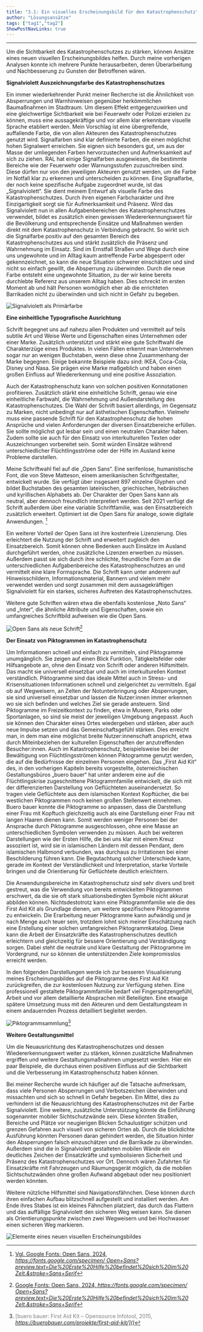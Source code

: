 ```yaml
---
title: "3.1: Ein visuelles Erscheinungsbild für den Katastrophenschutz"
author: "Lösungsansätze"
tags: ["tag1","tag2"]
ShowPostNavLinks: true
---
```

***
Um die Sichtbarkeit des Katastrophenschutzes zu stärken, können
Ansätze eines neuen visuellen Erscheinungsbildes helfen. Durch
meine vorherigen Analysen konnte ich mehrere Punkte herausarbeiten,
deren Überarbeitung und Nachbesserung zu Gunsten
der Betroffenen wären.

<b> Signalviolett Auszeichnungsfarbe des Katastrophenschutzes </b>

Ein immer wiederkehrender Punkt meiner Recherche ist die
Ähnlichkeit von Absperrungen und Warnhinweisen gegenüber
herkömmlichen Baumaßnahmen im Stadtraum. Um diesem
Effekt entgegenzuwirken und eine gleichwertige Sichtbarkeit
wie bei Feuerwehr oder Polizei erzielen zu können, muss eine
aussagekräftige und vor allem klar erkennbare visuelle Sprache
etabliert werden. Mein Vorschlag ist eine übergreifende, auffallende
Farbe, die von allen Akteuren des Katastrophenschutzes
genutzt wird. Signalfarben sind klar definierte Farben, die einen
möglichst hohen Signalwert erreichen. Sie eignen sich besonders
gut, um aus der Masse der umliegenden Farben hervorzustechen
und Aufmerksamkeit auf sich zu ziehen. RAL hat einige Signalfarben
ausgewiesen, die bestimmte Bereiche wie der Feuerwehr
oder Warnungsstufen zuzuschreiben sind. Diese dürfen nur von
den jeweiligen Akteuren genutzt werden, um die Farbe im Notfall
klar zu erkennen und unterscheiden zu können. Eine Signalfarbe,
der noch keine spezifische Aufgabe zugeordnet wurde, ist das
„Signalviolett“. Sie dient meinem Entwurf als visuelle Farbe des
Katastrophenschutzes. Durch ihren eigenen Farbcharakter und
ihre Einzigartigkeit sorgt sie für Aufmerksamkeit und Präsenz.
Wird das Signalviolett nun in allen Aufgabenbereichen des
Katastrophenschutzes verwendet, bildet es zusätzlich einen
gewissen Wiedererkennungswert für die Bevölkerung und
entsprechende Einsätze und Maßnahmen werden direkt mit
dem Katastrophenschutz in Verbindung gebracht. So wirkt sich
die Signalfarbe positiv auf den gesamten Bereich des Katastrophenschutzes
aus und stärkt zusätzlich die Präsenz und Wahrnehmung im Einsatz. Sind im Ernstfall Straßen und Wege durch eine uns ungewohnte und im Alltag kaum antreffende
Farbe abgesperrt oder gekennzeichnet, so kann die neue Situation
schwerer einschätzen und sind nicht so einfach gewillt, die
Absperrung zu überwinden. Durch die neue Farbe entsteht
eine ungewohnte Situation, zu der wir keine bereits durchlebte
Referenz aus unserem Alltag haben. Dies schreckt im ersten
Moment ab und hält Personen womöglich eher ab die errichteten
Barrikaden nicht zu überwinden und sich nicht in Gefahr zu
begeben.

![Signalviolett als Primärfarbe](G15_Signalviolett_RGB.jpg)

<b> Eine einheitliche Typografische Ausrichtung </b> 

Schrift begegnet uns auf nahezu allen Produkten und vermittelt
auf teils subtile Art und Weise Werte und Eigenschaften eines
Unternehmen oder einer Marke. Zusätzlich unterstützt und
stärkt eine gute Schriftwahl die Charakterzüge eines Produktes.
In vielen Fällen erkennt man Unternehmen sogar nur an wenigen
Buchstaben, wenn diese ohne Zusammenhang der Marke begegnen.
Einige bekannte Beispiele dazu sind: IKEA, Coca-Cola, Disney
und Nasa. Sie prägen eine Marke maßgeblich und haben einen
großen Einfluss auf Wiedererkennung und eine positive Assoziation.

Auch der Katastrophenschutz kann von solchen positiven Konnotationen
profitieren. Zusätzlich stärkt eine einheitliche Schrift,
genau wie eine einheitliche Farbwahl, die Wahrnehmung und
Außendarstellung des Katastrophenschutzes. Die Wahl der Schrift
basiert allerdings, im Gegensatz zu Marken, nicht unbedingt nur
auf ästhetischen Eigenschaften. Vielmehr muss eine passende
Schrift für den Katastrophenschutz die hohen Ansprüche und
vielen Anforderungen der diversen Einsatzbereiche erfüllen. Sie
sollte möglichst gut lesbar sein und einen neutralen Charakter
haben. Zudem sollte sie auch für den Einsatz von interkulturellen
Texten oder Auszeichnungen vorbereitet sein. Somit würden
Einsätze während unterschiedlicher Flüchtlingsströme oder der
Hilfe im Ausland keine Probleme darstellen.

Meine Schriftwahl fiel auf die „Open Sans“. Eine serifenlose,
humanistische Font, die von Steve Matteson, einem amerikanischen
Schriftgestalter, entwickelt wurde. Sie verfügt über
insgesamt 897 einzelne Glyphen und bildet Buchstaben des gesamten
lateinischen, griechischen, hebräischen und kyrillischen
Alphabets ab. Der Charakter der Open Sans kann als neutral, aber
dennoch freundlich interpretiert werden. Seit 2021 verfügt die
Schrift außerdem über eine variable Schriftfamilie, was den
Einsatzbereich zusätzlich erweitert. Optimiert ist die Open Sans
für analoge, sowie digitale Anwendungen. [^1]

Ein weiterer Vorteil der Open Sans ist ihre kostenfreie Lizenzierung.
Dies erleichtert die Nutzung der Schrift und erweitert zugleich
den Einsatzbereich. Somit können ohne Bedenken auch Einsätze
im Ausland durchgeführt werden, ohne zusätzliche Lizenzen
erwerben zu müssen. Außerdem passt sie sich durch ihre schlichte,
freundliche Form an die unterschiedlichen Aufgabenbereiche des
Katastrophenschutzes an und vermittelt eine klare Formsprache.
Die Schrift kann unter anderem auf Hinweisschildern, Informationsmaterial,
Bannern und vielem mehr verwendet werden und sorgt zusammen mit dem aussagekräftigen Signalviolett für ein starkes, sicheres Auftreten des Katastrophenschutzes.

Weitere gute Schriften wären etwa die ebenfalls kostenlose
„Noto Sans“ und „Inter“, die ähnliche Attribute und Eigenschaften,
sowie ein umfangreiches Schriftbild aufweisen wie die Open Sans.

![Open Sans als neue Schrift](G14_OpenSans_RGB.jpg)[^2]

<b> Der Einsatz von Piktogrammen im Katastrophenschutz </b>

Um Informationen schnell und einfach zu vermitteln, sind Piktogramme
unumgänglich. Sie zeigen auf einen Blick Funktion,
Tätigkeitsfelder oder Hilfsangebote an, ohne den Einsatz von
Schrift oder anderen Hilfsmitteln. Das macht sie universell
einsetzbar und auch im interkulturellen Kontext verständlich.
Piktogramme sind das ideale Mittel auch in Stress- und Krisensituationen
Informationen schnell und zielgerichtet zu vermitteln.
Egal ob auf Wegweisern, an Zelten der Notunterbringung oder
Absperrungen, sie sind universell einsetzbar und lassen die
Nutzer:innen immer erkennen wo sie sich befinden und welches
Ziel sie gerade ansteuern. Sind Piktogramme im Freizeitkontext
zu finden, etwa in Museen, Parks oder Sportanlagen, so sind sie
meist der jeweiligen Umgebung angepasst. Auch sie können den
Charakter eines Ortes wiedergeben und stärken, aber auch neue
Impulse setzen und das Gemeinschaftsgefühl stärken. Dies erreicht
man, in dem man eine möglichst breite Nutzer:innenschaft anspricht,
etwa durch Miteinbeziehen der kulturellen Eigenschaften
der anzutreffenden Besucher:innen. Auch im Katastrophenschutz,
beispielsweise bei der Bewältigung von Flüchtlingsströmen
können Piktogramme genutzt werden, die auf die Bedürfnisse
der einzelnen Personen eingehen. Das „First Aid Kit“ des, in den
vorherigen Kapiteln bereits vorgestellte, österreichischen Gestaltungsbüros
„buero bauer“ hat unter anderem eine auf die
Flüchtlingskrise zugeschnittene Piktogrammfamilie entwickelt,
die sich mit der differenzierten Darstellung von Geflüchteten
auseinandersetzt. So tragen viele Geflüchtete aus dem islamischen
Kontext Kopftücher, die bei westlichen Piktogrammen
noch keinen großen Stellenwert einnehmen. Buero bauer
konnte die Piktogramme so anpassen, dass die Darstellung
einer Frau mit Kopftuch gleichzeitig auch als eine Darstellung
einer Frau mit langen Haaren dienen kann. Somit werden weniger
Personen bei der Ansprache durch Piktogramme ausgeschlossen,
ohne eine Masse an unterschiedlichen Symbolen verwenden
zu müssen. Auch bei weiteren Darstellungen wie der Ersten
Hilfe, die bei uns klar mit einem Kreuz assoziiert ist, wird sie
in islamischen Ländern mit dessen Pendant, dem islamischen
Halbmond verbunden, was durchaus zu Irritationen bei einer Beschilderung führen kann. Die Begutachtung solcher Unterschiede kann, gerade im Kontext der Verständlichkeit und Interpretation, starke Vorteile bringen und die Orientierung für Geflüchtete
deutlich erleichtern.

Die Anwendungsbereiche im Katastrophenschutz sind sehr divers
und breit gestreut, was die Verwendung von bereits entwickelten
Piktogrammen erschwert, da die sie oft stark situationsbedingten
Symbole nicht akkurat abbilden können. Nichtsdestotrotz kann
eine Piktogrammfamilie wie die des First Aid Kit als Grundlage
dienen, um weitere spezifischere Piktogramme zu entwickeln.
Die Erarbeitung neuer Piktogramme kann aufwändig und je nach
Menge auch teuer sein, trotzdem lohnt sich meiner Einschätzung
nach eine Erstellung einer solchen umfangreichen Piktogrammkatalog.
Diese kann die Arbeit der Einsatzkräfte des Katastrophenschutzes
deutlich erleichtern und gleichzeitig für bessere
Orientierung und Verständigung sorgen. Dabei steht die neutrale
und klare Gestaltung der Piktogramme im Vordergrund, nur so
können die unterstützenden Ziele kompromisslos erreicht werden.

In den folgenden Darstellungen werde ich zur besseren Visualisierung
meines Erscheinungsbildes auf die Piktogramme des
First Aid Kit zurückgreifen, die zur kostenlosen Nutzung zur
Verfügung stehen. Eine professionell gestaltete Piktogrammfamilie
bedarf viel Fingerspitzengefühl, Arbeit und vor allem
detaillierte Absprachen mit Beteiligten. Eine etwaige spätere
Umsetzung muss mit den Akteuren und dem Gestaltungsteam
in einem andauernden Prozess detailliert begleitet werden.

![Piktogrammsammlung](G13_Piktogramme_RGB.jpg)[^3]

<b> Weitere Gestaltungsmittel </b>

Um die Neuausrichtung des Katastrophenschutzes und dessen
Wiedererkennungswert weiter zu stärken, können zusätzliche
Maßnahmen ergriffen und weitere Gestaltungsmaßnahmen
umgesetzt werden. Hier ein paar Beispiele, die durchaus einen
positiven Einfluss auf die Sichtbarkeit und die Verbesserung im
Katastrophenschutz haben können.

Bei meiner Recherche wurde ich häufiger auf die Tatsache aufmerksam,
dass viele Personen Absperrungen und Verbotszeichen
überwinden und missachten und sich so schnell in Gefahr begeben.
Ein Mittel, dies zu verhindern ist die Neuausrichtung des Katastrophenschutzes
mit der Farbe Signalviolett. Eine weitere, zusätzliche
Unterstützung könnte die Einführung sogenannter mobiler
Sichtschutzwände sein. Diese könnten Straßen, Bereiche und
Plätze vor neugierigen Blicken Schaulustiger schützen und grenzen
Gefahren auch visuell von sicheren Orten ab. Durch die blickdichte
Ausführung könnten Personen daran gehindert werden,
die Situation hinter den Absperrungen falsch einzuschätzen und
die Barrikade zu überwinden. Außerdem sind die in Signalviolett
gestalteten mobilen Wände ein deutliches Zeichen der Einsatzkräfte
und symbolisieren Sicherheit und Präsenz des Katastrophenschutzes
vor Ort. Dennoch wären Zufahrten für Einsatzkräfte
mit Fahrzeugen und Räumungsgerät möglich, da die mobilen
Sichtschutzwänden ohne großen Aufwand abgebaut oder neu
positioniert werden könnten.

Weitere nützliche Hilfsmittel sind Navigationsfähnchen. Diese
können durch ihren einfachen Aufbau blitzschnell aufgestellt
und installiert werden. Am Ende ihres Stabes ist ein kleines
Fähnchen platziert, das durch das Flattern und das auffällige
Signalviolett den sicheren Weg weisen kann. Sie dienen als
Orientierungspunkte zwischen zwei Wegweisern und bei Hochwasser
einen sicheren Weg markieren.

![Elemente eines neuen visuellen Erscheinungsbildes](G19_visElemente_RGB.jpg)

[^1]: <font color="grey">[Vgl. Google Fonts: Open Sans, 2024, <i> <u> https://fonts.google.com/specimen/
Open+Sans?preview.text=Die%20Erste%20Hilfe%20befindet%20sich%20im%20
Zelt.&stroke=Sans+Serif]()</font></u></i>
[^2]: <font color="grey">[Google Fonts: Open Sans, 2024, <i> <u> https://fonts.google.com/specimen/
Open+Sans?preview.text=Die%20Erste%20Hilfe%20befindet%20sich%20im%20
Zelt.&stroke=Sans+Serif]()</font></u></i>
[^3]: <font color="grey">[buero bauer: First Aid Kit – Opensource Infotool, 2015, <i> <u> https://buerobauer.com/projekte/first-aid-kit/]()</font></u></i>